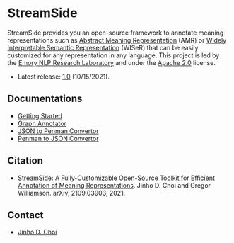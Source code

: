 # StreamSide

StreamSide provides you an open-source framework to annotate meaning representations such as [Abstract Meaning Representation](https://amr.isi.edu) (AMR) or [Widely Interpretable Semantic Representation](https://www.emorynlp.org/projects/wiser-semantic-representation) (WISeR) that can be easily customized for any representation in any language.
This project is led by the [Emory NLP Research Laboratory](https://www.emorynlp.edu) and under the [Apache 2.0](https://github.com/emorynlp/StreamSide/blob/master/LICENSE) license.

* Latest release: [1.0](https://github.com/emorynlp/StreamSide/releases/tag/streamside-1.0) (10/15/2021).

## Documentations

* [Getting Started](https://github.com/emorynlp/StreamSide/blob/master/docs/getting_started.md)
* [Graph Annotator](https://github.com/emorynlp/StreamSide/blob/master/docs/graph_annotator.md)
* [JSON to Penman Convertor](https://github.com/emorynlp/StreamSide/blob/master/docs/json_to_penman.md)
* [Penman to JSON Convertor](https://github.com/emorynlp/StreamSide/blob/master/docs/penman_to_json.md)

## Citation

* [StreamSide: A Fully-Customizable Open-Source Toolkit for Efficient Annotation of Meaning Representations](https://arxiv.org/abs/2109.09853). Jinho D. Choi and Gregor Williamson. arXiv, 2109.03903, 2021.

## Contact

* [Jinho D. Choi](http://www.cs.emory.edu/~choi)
